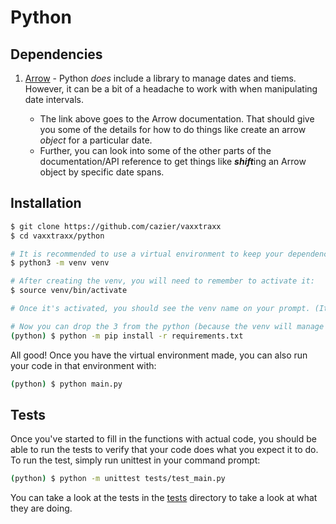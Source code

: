 # Python

## Dependencies
 1. [Arrow](https://arrow.readthedocs.io/en/latest/index.html) - Python *does* include a library to manage dates and tiems. However, it can be a bit of a headache to work with when manipulating date intervals.

     - The link above goes to the Arrow documentation. That should give you some of the details for how to do things like create an arrow *object* for a particular date.
     - Further, you can look into some of the other parts of the documentation/API reference to get things like ***shift***ing an Arrow object by specific date spans.

## Installation
```bash
$ git clone https://github.com/cazier/vaxxtraxx
$ cd vaxxtraxx/python

# It is recommended to use a virtual environment to keep your dependencies clean. 
$ python3 -m venv venv

# After creating the venv, you will need to remember to activate it:
$ source venv/bin/activate

# Once it's activated, you should see the venv name on your prompt. (It may not be identical to the following, though)

# Now you can drop the 3 from the python (because the venv will manage that) and install dependencies
(python) $ python -m pip install -r requirements.txt
```

All good! Once you have the virtual environment made, you can also run your code in that environment with:
```bash
(python) $ python main.py
```

## Tests
Once you've started to fill in the functions with actual code, you should be able to run the tests to verify that your code does what you expect it to do. To run the test, simply run unittest in your command prompt:

```bash
(python) $ python -m unittest tests/test_main.py
```

You can take a look at the tests in the [tests](./tests/) directory to take a look at what they are doing.
